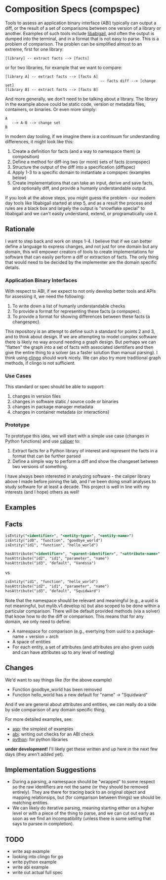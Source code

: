 # Composition Specs (compspec)

Tools to assess an application binary interface (ABI) typically can output a diff, or
the result of a set of comparisons between one version of a library or another. Examples
of such tools include [libabigail](https://sourceware.org/libabigail/), and often the output
is dumped into the terminal, and in a format that is not easy to parse. This is a problem
of comparison. The problen can be simplified almost to an extreme, first for one library:

```
[library] -- extract facts --> [facts]
```

or for two libraries, for example that we want to compare:

```
[library A] -- extract facts --> [facts A]
                                           -- facts diff --> [change set] 
[library B] -- extract facts --> [facts B]
```

And more generally, we don't need to be talking about a library. The library in
the example above could be static code, version or metadata files, containers,
or binaries. Or even more simply:


```
A 
   --> A-B --> change set
B
```

In modern day tooling, if we imagine there is a continuum for understanding differences,
it might look like this:

1. Create a definition for facts (and a way to namespace them) (a composition)
2. Define a method for diff-ing two (or more) sets of facts (compspec)
3. Structure the output of the diff into a specification (diffspec)
4. Apply 1-3 to a specific domain to instantiate a compspec (examples below)
5. Create implementations that can take an input, derive and save facts, and optionally diff, and provide a humanly understandable output.

If you look at the above steps, you might guess the problem - our modern day tools
like libabigail started at step 5, and as a result the process and rules are a black box and
largely the output is "snowflake special" to libabigail and we can't easily understand,
extend, or programatically use it.

## Rationale

I want to step back and work on steps 1-4. I believe that if we can better
define a language to express changes, and not just for one domain but any domain,
this will empower creators of tools to create implementations for software that can
easily perform a diff or extraction of facts. The only thing that would need to
be decided by the implementer are the domain specific details. 

### Application Binary Interfaces

With respect to ABI, if we expect to not only develop better tools and APIs for assessing it, we need
the following:

1. To write down a list of humanly understandable checks
2. To provide a format for representing these facts (a compspec).
3. To provide a format for showing differences between these facts (a changespec).

This repository is an attempt to define such a standard for points 2 and 3, and to think
about design. If we are attempting to model complex software there is likely no way around needing
a graph design. But perhaps we can "flatten" the graph into a set of facts with associated
identifiers and then give the entire thing to a solver (as a faster solution than
manual parsing). I think using [clingo](https://potassco.org/clingo/) should work nicely.
We can also try more traditional graph methods, if clingo is not sufficient.

### Use Cases

This standard or spec should be able to support:

1. changes in version files
2. changes in software static / source code or binaries
3. changes in package manager metadata
4. changes in container metadata (or interactions)

### Prototype

To prototype this idea, we will start with a simple use case (changes in Python functions)
and use [caliper](https://github.com/vsoch/caliper) to:

1. Extract facts for a Python library of interest and represent the facts in a format that can be further parsed
2. Define a simple way to perform a diff and show the changeset between two versions of something.

I have always been interested in analyzing software - the caliper library above I made before joining
the lab, and I've been doing small analyses to study software for at least a decade. This project
is well in line with my interests (and I hope) others as well!

## Examples

## Facts

```asp
isEntity("<identifier>", "<entity-type>", "<entity-name>")
isEntity("id0", "function", "goodbye_world")
isEntity("id1", "function", "hello_world")

hasAttribute("<identifier>", "<parent-identifier>", "<attribute-name>", "<attribute-value>")
hasAttribute("id2", "id1", "parameter", "name")
hasAttribute("id3", "default", "Vanessa")
```

vs 

```asp
isEntity("id1", "function", "hello_world")
hasAttribute("id2", "id1", "parameter", "name")
hasAttribute("id3", "default", "Squidward")
```

Note that the namespace should be relevant and meaningful (e.g., a uuid is not meaningful, but
mylib.v1.develop is) but also scoped to be done within a particular comparison. There will
be default provided methods (via a solver) that know how to do the diff or comparison.
This means that for any domain, we only need to define:

- A namespace for comparison (e.g., evertying from uuid to a package-name + version + arch
- A space of entities
- For each entity, a set of attributes (and attributes are also given uuids and can have attributes up to any level of nesting)

## Changes

We'd want to say things like (for the above example)

- Function goodbye_world has been removed
- Function hello_world has a new default for "name" -> "Squidward"

And if we are general about attributes and entities, we can really do a side
by side comparison of any domain specific thing.

For more detailed examples, see:

 - [asp](asp): the simplest of examples
 - [abi](abi): writing out checks for an ABI check
 - [python](python): for python libraries 
 
**under development!** I'll likely get these written and up here in the next few days (they aren't added yet).
 
## Implementation Suggestions

- During a parsing, a namespace should be "wrapped" to some respect so the raw identifiers are not the same (or they should be removed entirely). They are there for tracing back to an original object and mapping relationsips, but (for comparison between things) we should be matching entities.
- We can likely do iterative parsing, meaning starting either on a higher level or with a piece of the thing to parse, and we can cut out early as soon as we find an incompatibility (unless there is some setting that says to parsee in completion).

## TODO

- write asp example
- looking into clingo for go
- write python example
- write abi example
- write out actual full spec

